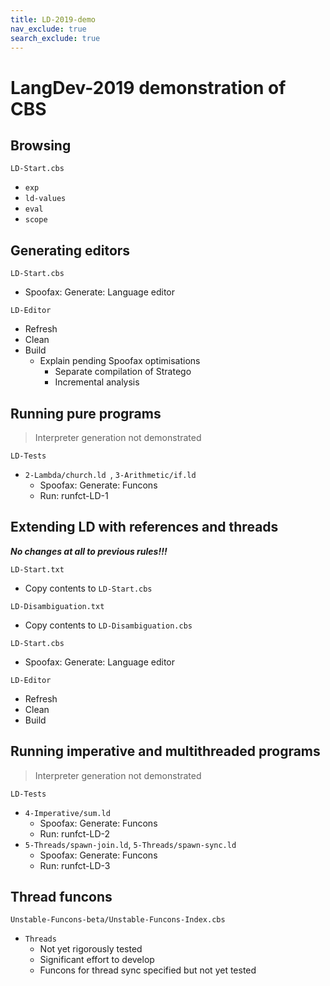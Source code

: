```yaml
---
title: LD-2019-demo
nav_exclude: true
search_exclude: true
---
```


# LangDev-2019 demonstration of CBS

## Browsing

`LD-Start.cbs`

-  `exp`
- `ld-values`
- `eval`
- `scope`

## Generating editors

`LD-Start.cbs`

-  Spoofax: Generate: Language editor

`LD-Editor`

- Refresh
- Clean
- Build
  - Explain pending Spoofax optimisations
    - Separate compilation of Stratego
    - Incremental analysis

## Running pure programs

> Interpreter generation not demonstrated

`LD-Tests`

- `2-Lambda/church.ld `, `3-Arithmetic/if.ld`
  - Spoofax: Generate: Funcons
  - Run: runfct-LD-1

## Extending LD with references and threads

***No changes at all to previous rules!!!***

`LD-Start.txt`

- Copy contents to `LD-Start.cbs`

`LD-Disambiguation.txt`

- Copy contents to `LD-Disambiguation.cbs`

`LD-Start.cbs`

-  Spoofax: Generate: Language editor

`LD-Editor`

- Refresh
- Clean
- Build

## Running imperative and multithreaded programs

> Interpreter generation not demonstrated

`LD-Tests`

- `4-Imperative/sum.ld`
  - Spoofax: Generate: Funcons
  - Run: runfct-LD-2
- `5-Threads/spawn-join.ld`, `5-Threads/spawn-sync.ld`
  - Spoofax: Generate: Funcons
  - Run: runfct-LD-3

## Thread funcons

`Unstable-Funcons-beta/Unstable-Funcons-Index.cbs`

- `Threads`
  - Not yet rigorously tested
  - Significant effort to develop
  - Funcons for thread sync specified but not yet tested
